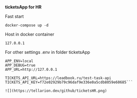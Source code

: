 **ticketsApp for HR**

Fast start

`docker-compose up -d`

Host in docker container

`127.0.0.1`

For other settings .env in folder ticketsApp

```APP_NAME=ticketsApp
APP_ENV=local
APP_DEBUG=true
APP_URL=http://127.0.0.1

TICKETS_API_URL=https://leadbook.ru/test-task-api
TICKETS_API_KEY=f72e02929b79c96daf9e336e0a5cdb8059e60685```

![](https://tellarion.dev/github/ticketsHR.png)